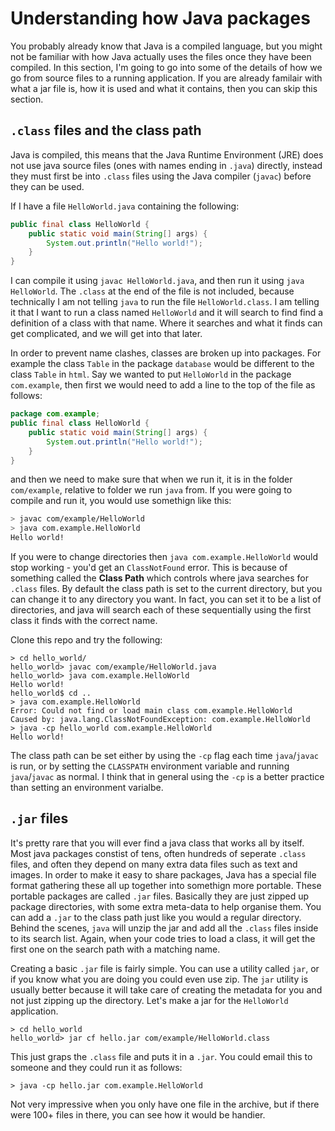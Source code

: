 # Understanding how Java packages
You probably already know that Java is a compiled language, but you might not be familiar with how Java actually uses the files once they have been compiled. In this section, I'm going to go into some of the details of how we go from source files to a running application. If you are already familair with what a jar file is, how it is used and what it contains, then you can skip this section.

## `.class` files and the class path

Java is compiled, this means that the Java Runtime Environment (JRE) does not use java source files (ones with names ending in `.java`) directly, instead they must first be into `.class` files using the Java compiler (`javac`) before they can be used.

If I have a file `HelloWorld.java` containing the following:
```java
public final class HelloWorld {
    public static void main(String[] args) {
        System.out.println("Hello world!");
    }
}
```
I can compile it using `javac HelloWorld.java`, and then run it using `java HelloWorld`. The `.class` at the end of the file is not included, because technically I am not telling `java` to run the file `HelloWorld.class`. I am telling it that I want to run a class named `HelloWorld` and it will search to find find a definition of a class with that name. Where it searches and what it finds can get complicated, and we will get into that later. 

In order to prevent name clashes, classes are broken up into packages. For example the class `Table` in the package `database` would be different to the class `Table` in `html`. Say we wanted to put `HelloWorld` in the package `com.example`, then first we would need to add a line to the top of the file as follows:
```java
package com.example;
public final class HelloWorld {
    public static void main(String[] args) {
        System.out.println("Hello world!");
    }
}
```
and then we need to make sure that when we run it, it is in the folder `com/example`, relative to folder we run `java` from. If you were going to compile and run it, you would use somethign like this:
```bash
> javac com/example/HelloWorld
> java com.example.HelloWorld
Hello world!
```

If you were to change directories then `java com.example.HelloWorld` would stop working - you'd get an `ClassNotFound` error. This is because of something called the **Class Path** which controls where java searches for `.class` files. By default the class path is set to the current directory, but you can change it to any directory you want. In fact, you can set it to be a list of directories, and java will search each of these sequentially using the first class it finds with the correct name.

Clone this repo and try the following:
```
> cd hello_world/
hello_world> javac com/example/HelloWorld.java
hello_world> java com.example.HelloWorld
Hello world!
hello_world$ cd ..
> java com.example.HelloWorld
Error: Could not find or load main class com.example.HelloWorld
Caused by: java.lang.ClassNotFoundException: com.example.HelloWorld
> java -cp hello_world com.example.HelloWorld
Hello world!
```

The class path can be set either by using the `-cp` flag each time `java`/`javac`
is run, or by setting the `CLASSPATH` environment variable and running `java`/`javac` as normal. I think that in general using the `-cp` is a better practice than setting an environment varialbe.

## `.jar` files
It's pretty rare that you will ever find a java class that works all by itself. Most java packages constist of tens, often hundreds of seperate `.class` files, and often they depend on many extra data files such as text and images. In order to make it easy to share packages, Java has a special file format gathering these all up together into somethign more portable. These portable packages are called `.jar` files. Basically they are just zipped up package directories, with some extra meta-data to help organise them. You can add a `.jar` to the class path just like you would a regular directory. Behind the scenes, `java` will unzip the jar and add all the `.class` files inside to its search list. Again, when your code tries to load a class, it will get the first one on the search path with a matching name.

Creating a basic `.jar` file is fairly simple. You can use a utility called `jar`, or if you know what you are doing you could even use zip. The `jar` utility is usually better because it will take care of creating the metadata for you and not just zipping up the directory. Let's make a jar for the `HelloWorld` application.

```
> cd hello_world
hello_world> jar cf hello.jar com/example/HelloWorld.class
```
This just graps the `.class` file and puts it in a `.jar`. You could email this to someone and they could run it as follows:

```
> java -cp hello.jar com.example.HelloWorld
```

Not very impressive when you only have one file in the archive, but if there were 100+ files in there, you can see how it would be handier.

 